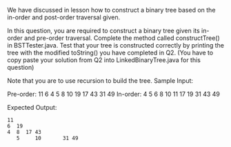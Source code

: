 We have discussed in lesson how to construct a binary tree based on the in-order and post-order traversal given.

In this question, you are required to construct a binary tree given its in-order and pre-order traversal.
Complete the method called constructTree() in BSTTester.java. Test that your tree is constructed correctly by printing the tree with the modified toString() you have completed in Q2.
(You have to copy paste your solution from Q2 into LinkedBinaryTree.java for this question)

Note that you are to use recursion to build the tree.
Sample Input: 

Pre-order: 11  6  4  5  8  10  19  17  43  31  49
In-order: 4  5  6  8  10  11  17  19  31  43  49


Expected Output:
```
11 
6  19 
4  8  17 43
   5     10       31 49
```